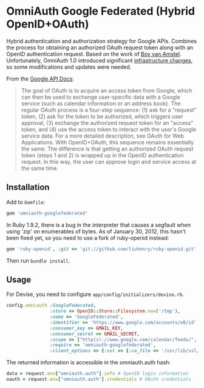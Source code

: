 # OmniAuth Google Federated (Hybrid OpenID+OAuth) #

Hybrid authentication and authorization strategy for Google APIs. Combines the process for obtaining an authorized OAuth request token along with an OpenID authentication request. Based on the work of [Boy van Amstel](http://blog.boyvanamstel.nl/2011/07/omniauth-strategy-for-google-openidoauth-hybrid-protocol-login/). Unfortunately, OmniAuth 1.0 introduced significant [infrastructure changes](https://github.com/intridea/omniauth/wiki/Upgrading-to-1.0), so some modifications and updates were needed.

From the [Google API Docs](http://code.google.com/apis/accounts/docs/OpenID.html):

> The goal of OAuth is to acquire an access token from Google, which can then be used to exchange user-specific data with a Google service (such as calendar information or an address book). The regular OAuth process is a four-step sequence: (1) ask for a "request" token, (2) ask for the token to be authorized, which triggers user approval, (3) exchange the authorized request token for an "access" token, and (4) use the access token to interact with the user's Google service data. For a more detailed description, see OAuth for Web Applications.
> With OpenID+OAuth, this sequence remains essentially the same. The difference is that getting an authorized OAuth request token (steps 1 and 2) is wrapped up in the OpenID authentication request. In this way, the user can approve login and service access at the same time.

## Installation ##
Add to `Gemfile`:

```ruby
gem 'omniauth-googlefederated'
```

In Ruby 1.9.2, there is a bug in the interpreter that causes a segfault when using 'zip' on enumerables of bytes. As of January 30, 2012, this hasn't been fixed yet, so you need to use a fork of ruby-openid instead:

```ruby
gem 'ruby-openid', :git => 'git://github.com/liuhenry/ruby-openid.git'
```
Then run `bundle install`.

## Usage ##

For Devise, you need to configure `app/config/initializers/devise.rb`.

```ruby
config.omniauth :GoogleFederated, 
                :store => OpenID::Store::Filesystem.new('/tmp'), 
                :name => 'GoogleFederated', 
                :identifier => 'https://www.google.com/accounts/o8/id', 
                :consumer_key => GMAIL_KEY, 
                :consumer_secret => GMAIL_SECRET, 
                :scope => ["http(s)://www.google.com/calendar/feeds/", "https://www.google.com/m8/feeds/"], 
                :require => 'omniauth-googlefederated', 
                :client_options => {:ssl => {:ca_file => '/usr/lib/ssl/certs/ca-certificates.crt'}}
```

The returned information is accessible in the omniauth.auth hash: 

```ruby
data = request.env["omniauth.auth"].info # OpenID login information
oauth = request.env["omniauth.auth"].credentials # OAuth credentials
```
